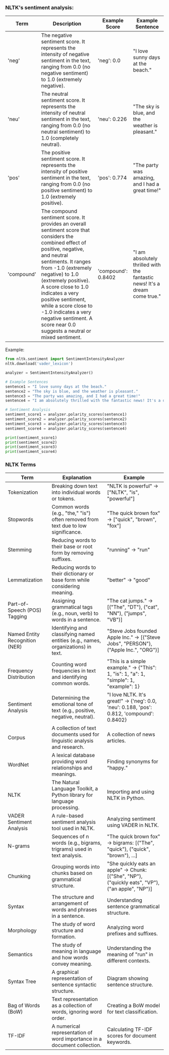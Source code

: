 ### NLTK's sentiment analysis:

| Term       | Description                                      | Example Score | Example Sentence                            |
|------------|--------------------------------------------------|---------------|---------------------------------------------|
| 'neg'      | The negative sentiment score. It represents the intensity of negative sentiment in the text, ranging from 0.0 (no negative sentiment) to 1.0 (extremely negative). | 'neg': 0.0 | "I love sunny days at the beach." |
| 'neu'      | The neutral sentiment score. It represents the intensity of neutral sentiment in the text, ranging from 0.0 (no neutral sentiment) to 1.0 (completely neutral). | 'neu': 0.226 | "The sky is blue, and the weather is pleasant." |
| 'pos'      | The positive sentiment score. It represents the intensity of positive sentiment in the text, ranging from 0.0 (no positive sentiment) to 1.0 (extremely positive). | 'pos': 0.774 | "The party was amazing, and I had a great time!" |
| 'compound' | The compound sentiment score. It provides an overall sentiment score that considers the combined effect of positive, negative, and neutral sentiments. It ranges from -1.0 (extremely negative) to 1.0 (extremely positive). A score close to 1.0 indicates a very positive sentiment, while a score close to -1.0 indicates a very negative sentiment. A score near 0.0 suggests a neutral or mixed sentiment. | 'compound': 0.8402 | "I am absolutely thrilled with the fantastic news! It's a dream come true." |

Example:
```python
from nltk.sentiment import SentimentIntensityAnalyzer
nltk.download('vader_lexicon')

analyzer = SentimentIntensityAnalyzer()

# Example Sentences
sentence1 = "I love sunny days at the beach."
sentence2 = "The sky is blue, and the weather is pleasant."
sentence3 = "The party was amazing, and I had a great time!"
sentence4 = "I am absolutely thrilled with the fantastic news! It's a dream come true."

# Sentiment Analysis
sentiment_score1 = analyzer.polarity_scores(sentence1)
sentiment_score2 = analyzer.polarity_scores(sentence2)
sentiment_score3 = analyzer.polarity_scores(sentence3)
sentiment_score4 = analyzer.polarity_scores(sentence4)

print(sentiment_score1)
print(sentiment_score2)
print(sentiment_score3)
print(sentiment_score4)
```

### NLTK Terms



| Term                           | Explanation                                                                      | Example                                       |
|--------------------------------|----------------------------------------------------------------------------------|-----------------------------------------------|
| Tokenization                    | Breaking down text into individual words or tokens.                              | "NLTK is powerful" → ["NLTK", "is", "powerful"] |
| Stopwords                       | Common words (e.g., "the," "is") often removed from text due to low significance.| "The quick brown fox" → ["quick", "brown", "fox"] |
| Stemming                        | Reducing words to their base or root form by removing suffixes.                 | "running" → "run"                            |
| Lemmatization                   | Reducing words to their dictionary or base form while considering meaning.       | "better" → "good"                            |
| Part-of-Speech (POS) Tagging    | Assigning grammatical tags (e.g., noun, verb) to words in a sentence.            | "The cat jumps." → [("The", "DT"), ("cat", "NN"), ("jumps", "VB")] |
| Named Entity Recognition (NER)  | Identifying and classifying named entities (e.g., names, organizations) in text.  | "Steve Jobs founded Apple Inc." → [("Steve Jobs", "PERSON"), ("Apple Inc.", "ORG")] |
| Frequency Distribution          | Counting word frequencies in text and identifying common words.                   | "This is a simple example." → {"This": 1, "is": 1, "a": 1, "simple": 1, "example": 1} |
| Sentiment Analysis              | Determining the emotional tone of text (e.g., positive, negative, neutral).      | "I love NLTK. It's great!" → {'neg': 0.0, 'neu': 0.188, 'pos': 0.812, 'compound': 0.8402} |
| Corpus                          | A collection of text documents used for linguistic analysis and research.        | A collection of news articles.              |
| WordNet                        | A lexical database providing word relationships and meanings.                     | Finding synonyms for "happy."                |
| NLTK                           | The Natural Language Toolkit, a Python library for language processing.         | Importing and using NLTK in Python.         |
| VADER Sentiment Analysis       | A rule-based sentiment analysis tool used in NLTK.                               | Analyzing sentiment using VADER in NLTK.    |
| N-grams                        | Sequences of n words (e.g., bigrams, trigrams) used in text analysis.            | "The quick brown fox" → bigrams: [("The", "quick"), ("quick", "brown"), ...] |
| Chunking                       | Grouping words into chunks based on grammatical structure.                        | "She quickly eats an apple" → Chunk: [("She", "NP"), ("quickly eats", "VP"), ("an apple", "NP")] |
| Syntax                         | The structure and arrangement of words and phrases in a sentence.                | Understanding sentence grammatical structure. |
| Morphology                     | The study of word structure and formation.                                       | Analyzing word prefixes and suffixes.        |
| Semantics                      | The study of meaning in language and how words convey meaning.                    | Understanding the meaning of "run" in different contexts. |
| Syntax Tree                    | A graphical representation of sentence syntactic structure.                       | Diagram showing sentence structure.           |
| Bag of Words (BoW)            | Text representation as a collection of words, ignoring word order.                | Creating a BoW model for text classification. |
| TF-IDF                         | A numerical representation of word importance in a document collection.          | Calculating TF-IDF scores for document keywords. |
